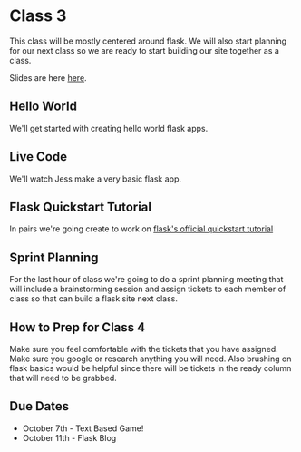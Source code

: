 # Class 3
This class will be mostly centered around flask. We will also start planning for our next class so we are ready to start building our site together as a class.

Slides are here [here](http://jessicagarson.com/nyuap3/#/).

## Hello World
We'll get started with creating hello world flask apps.

## Live Code
We'll watch Jess make a very basic flask app.

## Flask Quickstart Tutorial
In pairs we're going create to work on [flask's official quickstart tutorial](http://flask.pocoo.org/docs/0.12/quickstart/)

## Sprint Planning
For the last hour of class we're going to do a sprint planning meeting that will include a brainstorming session and assign tickets to each member of class so that can build a flask site next class.

## How to Prep for Class 4
Make sure you feel comfortable with the tickets that you have assigned. Make sure you google or research anything you will need. Also brushing on flask basics would be helpful since there will be tickets in the ready column that will need to be grabbed.

## Due Dates
- October 7th - Text Based Game!
- October 11th - Flask Blog  
